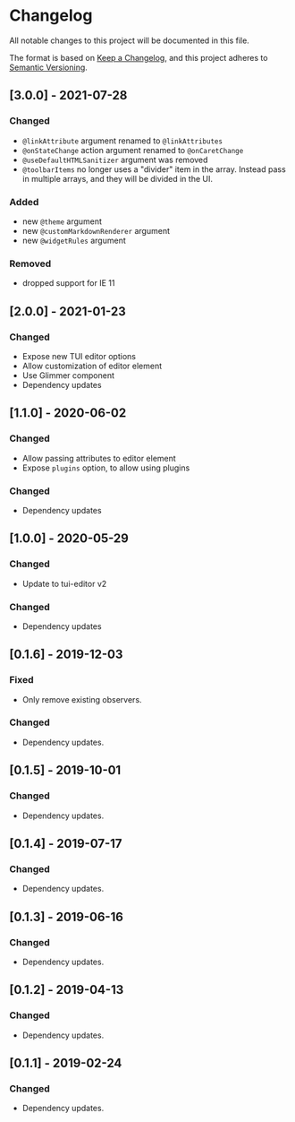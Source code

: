 # Changelog

All notable changes to this project will be documented in this file.

The format is based on [Keep a Changelog](https://keepachangelog.com/en/1.0.0/),
and this project adheres to [Semantic Versioning](https://semver.org/spec/v2.0.0.html).

## [3.0.0] - 2021-07-28

### Changed

- `@linkAttribute` argument renamed to `@linkAttributes`
- `@onStateChange` action argument renamed to `@onCaretChange`
- `@useDefaultHTMLSanitizer` argument was removed
- `@toolbarItems` no longer uses a "divider" item in the array. Instead pass in multiple arrays, and they will be divided in the UI.

### Added

- new `@theme` argument
- new `@customMarkdownRenderer` argument
- new `@widgetRules` argument

### Removed

- dropped support for IE 11

## [2.0.0] - 2021-01-23

### Changed

- Expose new TUI editor options
- Allow customization of editor element
- Use Glimmer component
- Dependency updates

## [1.1.0] - 2020-06-02

### Changed

- Allow passing attributes to editor element
- Expose `plugins` option, to allow using plugins

### Changed

- Dependency updates

## [1.0.0] - 2020-05-29

### Changed

- Update to tui-editor v2

### Changed

- Dependency updates

## [0.1.6] - 2019-12-03

### Fixed

- Only remove existing observers.

### Changed

- Dependency updates.

## [0.1.5] - 2019-10-01

### Changed

- Dependency updates.

## [0.1.4] - 2019-07-17

### Changed

- Dependency updates.

## [0.1.3] - 2019-06-16

### Changed

- Dependency updates.

## [0.1.2] - 2019-04-13

### Changed

- Dependency updates.

## [0.1.1] - 2019-02-24

### Changed

- Dependency updates.
